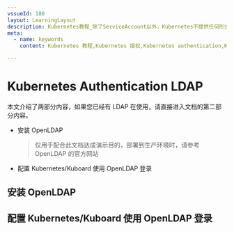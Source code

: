 ```yaml
---
vssueId: 180
layout: LearningLayout
description: Kubernetes教程_除了ServiceAccount以外，Kubernetes不提供任何形式的用户认证方式，如果需要通过用户名密码登录Kubernete/Kuboard，本文描述使用 Kubernetes 认证模块安装向导为已有的 Kubernetes 集群增加用户认证功能，并可以使用 LDAP 账号登录 Kubernetes。
meta:
  - name: keywords
    content: Kubernetes 教程,Kubernetes 授权,Kubernetes authentication,Kubernetes LDAP

---
```


# Kubernetes Authentication LDAP

<AdSenseTitle/>

本文介绍了两部分内容，如果您已经有 LDAP 在使用，请直接进入文档的第二部分内容。

* 安装 OpenLDAP
  > 仅用于配合此文档达成演示目的，部署到生产环境时，请参考 OpenLDAP 的官方网站
* 配置 Kubernetes/Kuboard 使用 OpenLDAP 登录

## 安装 OpenLDAP

## 配置 Kubernetes/Kuboard 使用 OpenLDAP 登录
